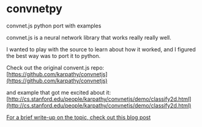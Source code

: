 convnetpy
=========

convnet.js python port with examples

convnet.js is a neural network library that works really really well.

I wanted to play with the source to learn about how it worked, and I figured the best way was to port it to python.

Check out the original convent.js repo: [https://github.com/karpathy/convnetjs](https://github.com/karpathy/convnetjs)

and example that got me excited about it: [http://cs.stanford.edu/people/karpathy/convnetjs/demo/classify2d.html](http://cs.stanford.edu/people/karpathy/convnetjs/demo/classify2d.html)


[For a brief write-up on the topic, check out this blog post](http://explod.io/neural-networks/)
